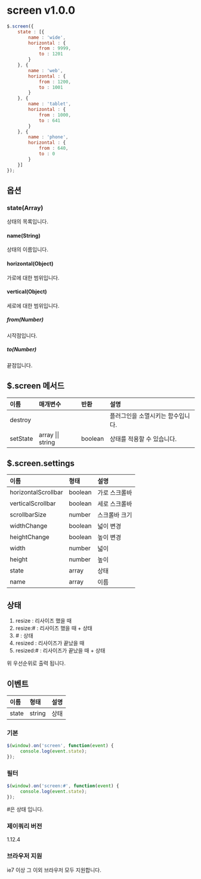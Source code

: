 # screen v1.0.0
````javascript
$.screen({
    state : [{
        name : 'wide',
        horizontal : {
            from : 9999,
            to : 1201
        }
    }, {
        name : 'web',
        horizontal : {
            from : 1200,
            to : 1001
        }
    }, {
        name : 'tablet',
        horizontal : {
            from : 1000,
            to : 641
        }
    }, {
        name : 'phone',
        horizontal : {
            from : 640,
            to : 0
        }
    }]
});
````

## 옵션

### state(Array)
상태의 목록입니다.

#### name(String)
상태의 이름입니다.

#### horizontal(Object)
가로에 대한 범위입니다.

#### vertical(Object)
세로에 대한 범위입니다.

##### from(Number)
시작점입니다.

##### to(Number)
끝점입니다.

## $.screen 메서드

이름 | 매개변수 | 반환 | 설명
| :-- | :---- | :-- | :-- |
destroy | | | 플러그인을 소멸시키는 함수입니다.
setState | array \|\| string | boolean | 상태를 적용할 수 있습니다.

## $.screen.settings

이름 | 형태 | 설명
| :-- | :-- | :-- |
horizontalScrollbar | boolean | 가로 스크롤바
verticalScrollbar | boolean | 세로 스크롤바
scrollbarSize | number | 스크롤바 크기
widthChange | boolean | 넓이 변경
heightChange | boolean | 높이 변경
width | number | 넓이
height | number | 높이
state | array | 상태
name | array | 이름
                    
## 상태
1. resize : 리사이즈 했을 때
2. resize:# : 리사이즈 했을 때 + 상태
3. \# : 상태
4. resized  : 리사이즈가 끝났을 때
5. resized:# : 리사이즈가 끝났을 때 + 상태

위 우선순위로 출력 됩니다.

## 이벤트

이름 | 형태 | 설명
| :-- | :-- | :-- |
state | string | 상태

### 기본
````javascript
$(window).on('screen', function(event) {
     console.log(event.state);
});
````

### 필터
````javascript
$(window).on('screen:#', function(event) {
     console.log(event.state);
});
````

\#은 상태 입니다.

### 제이쿼리 버전
1.12.4

### 브라우저 지원
ie7 이상 그 이외 브라우저 모두 지원합니다.